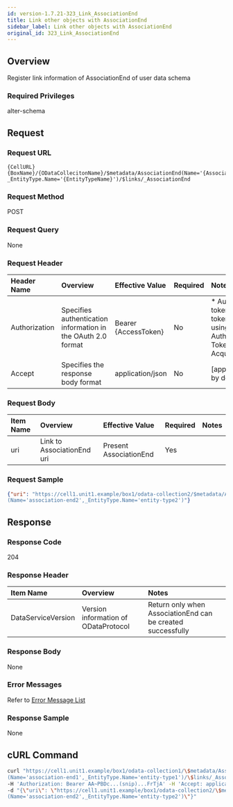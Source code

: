 ```yaml
---
id: version-1.7.21-323_Link_AssociationEnd
title: Link other objects with AssociationEnd
sidebar_label: Link other objects with AssociationEnd
original_id: 323_Link_AssociationEnd
---
```


## Overview

Register link information of AssociationEnd of user data schema

### Required Privileges

alter-schema


## Request

### Request URL

```
{CellURL}{BoxName}/{ODataCollecitonName}/$metadata/AssociationEnd(Name='{AssociationEndName}', 
_EntityType.Name='{EntityTypeName}')/$links/_AssociationEnd
```

### Request Method

POST

### Request Query

None

### Request Header

|Header Name|Overview|Effective Value|Required|Notes|
|:--|:--|:--|:--|:--|
|Authorization|Specifies authentication information in the OAuth 2.0 format|Bearer {AccessToken}|No|* Authentication tokens are the tokens acquired using the Authentication Token Acquisition API|
|Accept|Specifies the response body format|application/json|No|[application/json] by default|

### Request Body

|Item Name|Overview|Effective Value|Required|Notes|
|:--|:--|:--|:--|:--|
|uri|Link to AssociationEnd uri|Present AssociationEnd|Yes||

### Request Sample

```JSON
{"uri": "https://cell1.unit1.example/box1/odata-collection2/$metadata/AssociationEnd
(Name='association-end2',_EntityType.Name='entity-type2')"}
```


## Response

### Response Code

204

### Response Header

|Item Name|Overview|Notes|
|:--|:--|:--|
|DataServiceVersion|Version information of ODataProtocol|Return only when AssociationEnd can be created successfully|

### Response Body

None

### Error Messages

Refer to [Error Message List](004_Error_Messages.md)

### Response Sample

None


## cURL Command

```sh
curl "https://cell1.unit1.example/box1/odata-collection1/\$metadata/AssociationEnd\
(Name='association-end1',_EntityType.Name='entity-type1')/\$links/_AssociationEnd" -X POST -i \
-H 'Authorization: Bearer AA~PBDc...(snip)...FrTjA' -H 'Accept: application/json' \
-d "{\"uri\": \"https://cell1.unit1.example/box1/odata-collection2/\$metadata/AssociationEnd\
(Name='association-end2',_EntityType.Name='entity-type2')\"}"
```


